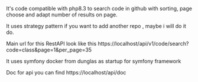 It's code compatible with php8.3 to search code in github with sorting, page choose and adapt number of results on page.

It uses strategy pattern if you want to add another repo , maybe i will do it do.

Main url for this RestAPI look like this
https://localhost/api/v1/code/search?code=class&page=1&per_page=35

It uses symfony docker from dunglas as startup for symfony framework

Doc for api you can find
https://localhost/api/doc
